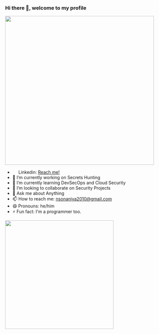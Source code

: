 ### Hi there 👋, welcome to my profile
<img src="https://github-readme-stats.vercel.app/api?username=nsonaniya2010&show_icons=true&theme=tokyonight" width="480">

- <img src="https://i.imgur.com/A9IgaiM.png" width=15px> Linkedin: <a href="https://www.linkedin.com/in/neerajsonaniya/">Reach me!</a>
- 🔭 I’m currently working on Secrets Hunting
- 🌱 I’m currently learning DevSecOps and Cloud Security
- 👯 I’m looking to collaborate on Security Projects
- 💬 Ask me about Anything
- 📫 How to reach me: nsonaniya2010@gmail.com
- 😄 Pronouns: he/him
- ⚡ Fun fact: I'm a programmer too.


<img src="https://github-readme-stats.vercel.app/api/top-langs/?username=nsonaniya2010" width="350">
